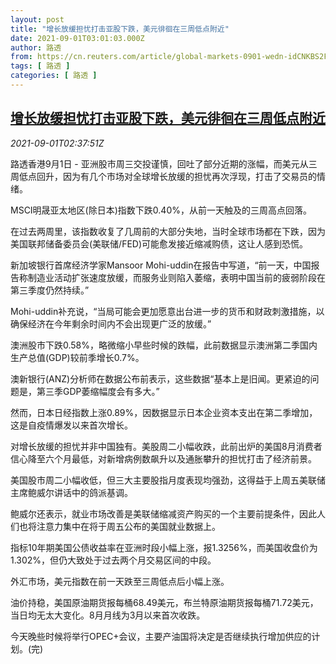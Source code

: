 ```yaml
---
layout: post
title: "增长放缓担忧打击亚股下跌，美元徘徊在三周低点附近"
date: 2021-09-01T03:01:03.000Z
author: 路透
from: https://cn.reuters.com/article/global-markets-0901-wedn-idCNKBS2FX2FV
tags: [ 路透 ]
categories: [ 路透 ]
---
```

<!--1630465263000-->
[增长放缓担忧打击亚股下跌，美元徘徊在三周低点附近](https://cn.reuters.com/article/global-markets-0901-wedn-idCNKBS2FX2FV)
------

<div>
<div><i>2021-09-01T02:37:51Z</i></div><p>路透香港9月1日 - 亚洲股市周三交投谨慎，回吐了部分近期的涨幅，而美元从三周低点回升，因为有几个市场对全球增长放缓的担忧再次浮现，打击了交易员的情绪。</p><p>MSCI明晟亚太地区(除日本)指数下跌0.40%，从前一天触及的三周高点回落。</p><p>在过去两周里，该指数收复了几周前的大部分失地，当时全球市场都在下跌，因为美国联邦储备委员会(美联储/FED)可能愈发接近缩减购债，这让人感到恐慌。</p><p>新加坡银行首席经济学家Mansoor Mohi-uddin在报告中写道，“前一天，中国报告称制造业活动扩张速度放缓，而服务业则陷入萎缩，表明中国当前的疲弱阶段在第三季度仍然持续。”</p><p>Mohi-uddin补充说，“当局可能会更加愿意出台进一步的货币和财政刺激措施，以确保经济在今年剩余时间内不会出现更广泛的放缓。”</p><p>澳洲股市下跌0.58%，略微缩小早些时候的跌幅，此前数据显示澳洲第二季国内生产总值(GDP)较前季增长0.7%。</p><p>澳新银行(ANZ)分析师在数据公布前表示，这些数据“基本上是旧闻。更紧迫的问题是，第三季GDP萎缩幅度会有多大。”</p><p>然而，日本日经指数上涨0.89%，因数据显示日本企业资本支出在第二季增加，这是自疫情爆发以来首次增长。</p><p>对增长放缓的担忧并非中国独有。美股周二小幅收跌，此前出炉的美国8月消费者信心降至六个月最低，对新增病例数飙升以及通胀攀升的担忧打击了经济前景。</p><p>美国股市周二小幅收低，但三大主要股指月度表现均强劲，这得益于上周五美联储主席鲍威尔讲话中的鸽派基调。</p><p>鲍威尔还表示，就业市场改善是美联储缩减资产购买的一个主要前提条件，因此人们也将注意力集中在将于周五公布的美国就业数据上。</p><p>指标10年期美国公债收益率在亚洲时段小幅上涨，报1.3256%，而美国收盘价为1.302%，但仍大致处于过去两个月交易区间的中段。</p><p>外汇市场，美元指数在前一天跌至三周低点后小幅上涨。</p><p>油价持稳，美国原油期货报每桶68.49美元，布兰特原油期货报每桶71.72美元，当日均无太大变化。8月月线为3月以来首次收跌。</p><p>今天晚些时候将举行OPEC+会议，主要产油国将决定是否继续执行增加供应的计划。(完)</p>
</div>
